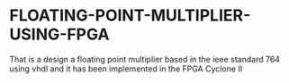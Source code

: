 # FLOATING-POINT-MULTIPLIER-USING-FPGA
That is a design a floating point multiplier based in the ieee standard 764 using vhdl and it has been implemented in the FPGA Cyclone II
